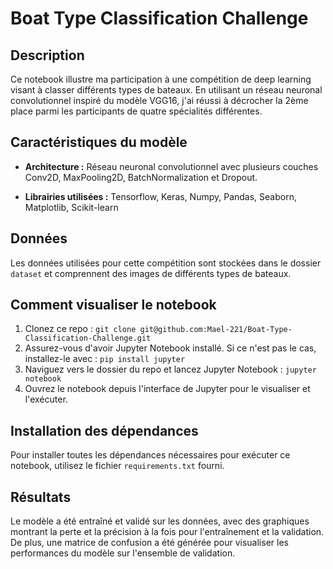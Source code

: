 # Boat Type Classification Challenge

## Description
Ce notebook illustre ma participation à une compétition de deep learning visant à classer différents types de bateaux. En utilisant un réseau neuronal convolutionnel inspiré du modèle VGG16, j'ai réussi à décrocher la 2ème place parmi les participants de quatre spécialités différentes.

## Caractéristiques du modèle
- **Architecture :** Réseau neuronal convolutionnel avec plusieurs couches Conv2D, MaxPooling2D, BatchNormalization et Dropout.

- **Librairies utilisées :** Tensorflow, Keras, Numpy, Pandas, Seaborn, Matplotlib, Scikit-learn

## Données
Les données utilisées pour cette compétition sont stockées dans le dossier `dataset` et comprennent des images de différents types de bateaux.

## Comment visualiser le notebook
1. Clonez ce repo : `git clone git@github.com:Mael-221/Boat-Type-Classification-Challenge.git`
2. Assurez-vous d'avoir Jupyter Notebook installé. Si ce n'est pas le cas, installez-le avec : `pip install jupyter`
3. Naviguez vers le dossier du repo et lancez Jupyter Notebook : `jupyter notebook`
4. Ouvrez le notebook depuis l'interface de Jupyter pour le visualiser et l'exécuter.

## Installation des dépendances
Pour installer toutes les dépendances nécessaires pour exécuter ce notebook, utilisez le fichier `requirements.txt` fourni.


## Résultats
Le modèle a été entraîné et validé sur les données, avec des graphiques montrant la perte et la précision à la fois pour l'entraînement et la validation. De plus, une matrice de confusion a été générée pour visualiser les performances du modèle sur l'ensemble de validation.

